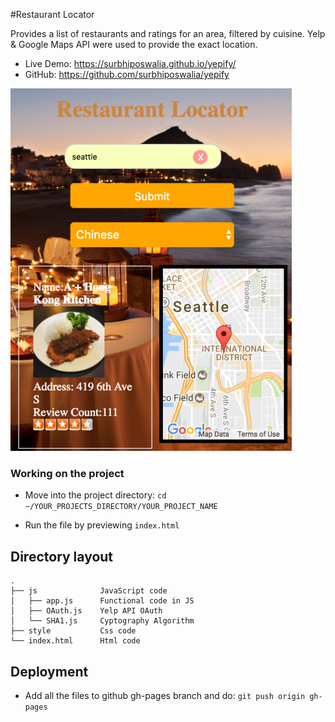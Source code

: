 #Restaurant Locator

Provides a list of restaurants and ratings for an area, filtered by cuisine. Yelp & Google Maps API were used to provide the exact location.

* Live Demo: https://surbhiposwalia.github.io/yepify/
* GitHub: https://github.com/surbhiposwalia/yepify

![Screenshot of Restaurant Locator](assets/yelpify.png?raw=true "Restaurant Locator")

### Working on the project

* Move into the project directory: `cd ~/YOUR_PROJECTS_DIRECTORY/YOUR_PROJECT_NAME`

* Run the file by previewing `index.html`


## Directory layout

```
.
├── js     			JavaScript code
│   ├── app.js  	Functional code in JS 
│   ├── OAuth.js    Yelp API OAuth
│   └── SHA1.js    	Cyptography Algorithm
├── style      		Css code
└── index.html      Html code

```
## Deployment

* Add all the files to github gh-pages branch and do:
`git push origin gh-pages`
